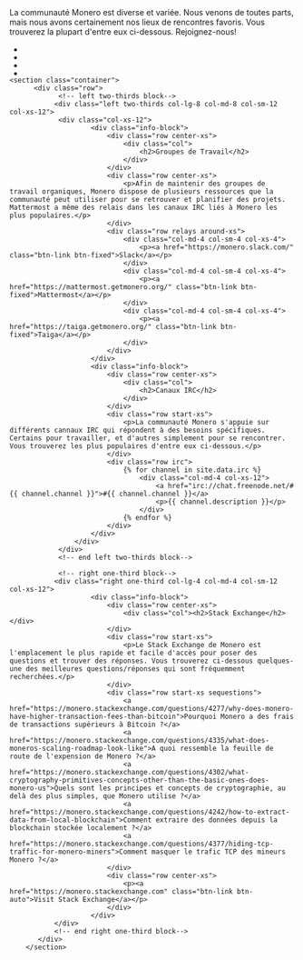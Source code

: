 <div markdown="1" class="text-center container description">
La communauté Monero est diverse et variée. Nous venons de toutes parts, mais nous avons certainement nos lieux de rencontres favoris. Vous trouverez la plupart d'entre eux ci-dessous. Rejoignez-nous!
</div>

<div class="hangouts">
    <section class="container">   
        <ul class="row center-xs">
            <li>
                <a href="https://twitter.com/monerocurrency" target="_blank" rel="noreferrer noopener"><div class="social-icon twitter"></div></a>
            </li>
            <li>
                <a href="https://reddit.com/r/monero" target="_blank" rel="noreferrer noopener"><div class="social-icon reddit"></div></a>
            </li>
            <li>
                <a href="https://www.facebook.com/monerocurrency/" target="_blank" rel="noreferrer noopener"><div class="social-icon facebook"></div></a>
            </li>
            <li>
                <a href="https://github.com/monero-project" target="_blank" rel="noreferrer noopener"><div class="social-icon github"></div></a>
            </li>
        </ul>
    </section>

    <section class="container">
          <div class="row">
                <!-- left two-thirds block-->
               <div class="left two-thirds col-lg-8 col-md-8 col-sm-12 col-xs-12">
                <div class="col-xs-12">
                        <div class="info-block">
                            <div class="row center-xs">
                                <div class="col">
                                    <h2>Groupes de Travail</h2>
                                </div>
                            </div>
                            <div class="row center-xs">
                                <p>Afin de maintenir des groupes de travail organiques, Monero dispose de plusieurs ressources que la communauté peut utiliser pour se retrouver et planifier des projets. Mattermost a même des relais dans les canaux IRC liés à Monero les plus populaires.</p>
                            </div>
                            <div class="row relays around-xs">
                                <div class="col-md-4 col-sm-4 col-xs-4">
                                    <p><a href="https://monero.slack.com/" class="btn-link btn-fixed">Slack</a></p>
                                </div>
                                <div class="col-md-4 col-sm-4 col-xs-4">
                                    <p><a href="https://mattermost.getmonero.org/" class="btn-link btn-fixed">Mattermost</a></p>
                                </div>
                                <div class="col-md-4 col-sm-4 col-xs-4">
                                    <p><a href="https://taiga.getmonero.org/" class="btn-link btn-fixed">Taiga</a></p>
                                </div>
                            </div>
                        </div>
                        <div class="info-block">
                            <div class="row center-xs">
                                <div class="col">
                                    <h2>Canaux IRC</h2>
                                </div>
                            </div>
                            <div class="row start-xs">
                                <p>La communauté Monero s'appuie sur différents cannaux IRC qui répondent à des besoins spécifiques. Certains pour travailler, et d'autres simplement pour se rencontrer. Vous trouverez les plus populaires d'entre eux ci-dessous.</p>
                            </div>
                            <div class="row irc">
                                {% for channel in site.data.irc %}
                                    <div class="col-md-4 col-xs-12">
                                        <a href="irc://chat.freenode.net/#{{ channel.channel }}">#{{ channel.channel }}</a>
                                        <p>{{ channel.description }}</p>
                                    </div>
                                {% endfor %}
                            </div>
                        </div>
                    </div>
                </div>
                <!-- end left two-thirds block-->

                <!-- right one-third block-->
               <div class="right one-third col-lg-4 col-md-4 col-sm-12 col-xs-12">
                        <div class="info-block">
                            <div class="row center-xs">
                                <div class="col"><h2>Stack Exchange</h2></div>
                            </div>
                            <div class="row start-xs">
                                <p>Le Stack Exchange de Monero est l'emplacement le plus rapide et facile d'accès pour poser des questions et trouver des réponses. Vous trouverez ci-dessous quelques-une des meilleures questions/réponses qui sont fréquemment recherchées.</p>
                            </div>
                            <div class="row start-xs sequestions">
                                <a href="https://monero.stackexchange.com/questions/4277/why-does-monero-have-higher-transaction-fees-than-bitcoin">Pourquoi Monero a des frais de transactions supérieurs à Bitcoin ?</a>
                                <a href="https://monero.stackexchange.com/questions/4335/what-does-moneros-scaling-roadmap-look-like">A quoi ressemble la feuille de route de l'expension de Monero ?</a>
                                <a href="https://monero.stackexchange.com/questions/4302/what-cryptography-primitives-concepts-other-than-the-basic-ones-does-monero-us">Quels sont les principes et concepts de cryptographie, au delà des plus simples, que Monero utilise ?</a>
                                <a href="https://monero.stackexchange.com/questions/4242/how-to-extract-data-from-local-blockchain">Comment extraire des données depuis la blockchain stockée localement ?</a>
                                <a href="https://monero.stackexchange.com/questions/4377/hiding-tcp-traffic-for-monero-miners">Comment masquer le trafic TCP des mineurs Monero ?</a>
                            </div>  
                            <div class="row center-xs">
                                <p><a href="https://monero.stackexchange.com" class="btn-link btn-auto">Visit Stack Exchange</a></p>
                            </div>
                        </div>
               </div>
               <!-- end right one-third block-->
           </div>
        </section>

</div>
